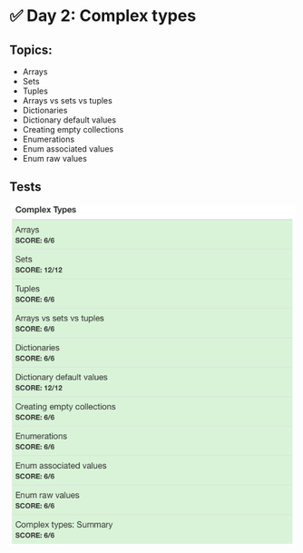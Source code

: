 # :white_check_mark: Day 2: Complex types

## Topics:

* Arrays
* Sets
* Tuples
* Arrays vs sets vs tuples
* Dictionaries
* Dictionary default values
* Creating empty collections
* Enumerations
* Enum associated values
* Enum raw values

## Tests

![Day2Tests](day2tests.png)
